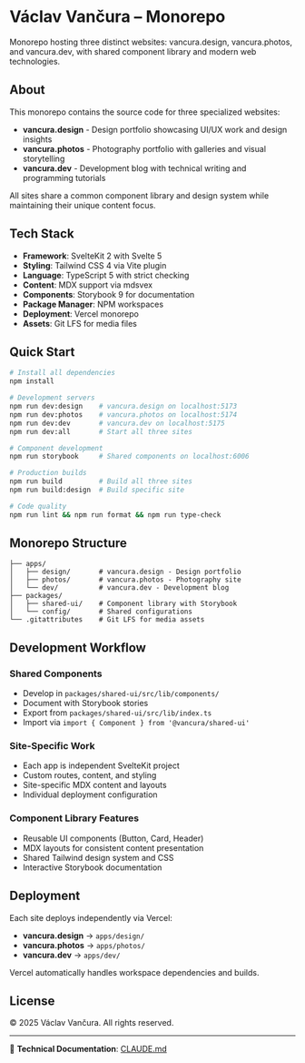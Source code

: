 # Václav Vančura – Monorepo

Monorepo hosting three distinct websites: vancura.design, vancura.photos, and vancura.dev, with shared component library and modern web technologies.

## About

This monorepo contains the source code for three specialized websites:

- **vancura.design** - Design portfolio showcasing UI/UX work and design insights
- **vancura.photos** - Photography portfolio with galleries and visual storytelling
- **vancura.dev** - Development blog with technical writing and programming tutorials

All sites share a common component library and design system while maintaining their unique content focus.

## Tech Stack

- **Framework**: SvelteKit 2 with Svelte 5
- **Styling**: Tailwind CSS 4 via Vite plugin
- **Language**: TypeScript 5 with strict checking
- **Content**: MDX support via mdsvex
- **Components**: Storybook 9 for documentation
- **Package Manager**: NPM workspaces
- **Deployment**: Vercel monorepo
- **Assets**: Git LFS for media files

## Quick Start

```bash
# Install all dependencies
npm install

# Development servers
npm run dev:design    # vancura.design on localhost:5173
npm run dev:photos    # vancura.photos on localhost:5174
npm run dev:dev       # vancura.dev on localhost:5175
npm run dev:all       # Start all three sites

# Component development
npm run storybook     # Shared components on localhost:6006

# Production builds
npm run build         # Build all three sites
npm run build:design  # Build specific site

# Code quality
npm run lint && npm run format && npm run type-check
```

## Monorepo Structure

```
├── apps/
│   ├── design/       # vancura.design - Design portfolio
│   ├── photos/       # vancura.photos - Photography site
│   └── dev/          # vancura.dev - Development blog
├── packages/
│   ├── shared-ui/    # Component library with Storybook
│   └── config/       # Shared configurations
└── .gitattributes    # Git LFS for media assets
```

## Development Workflow

### Shared Components

- Develop in `packages/shared-ui/src/lib/components/`
- Document with Storybook stories
- Export from `packages/shared-ui/src/lib/index.ts`
- Import via `import { Component } from '@vancura/shared-ui'`

### Site-Specific Work

- Each app is independent SvelteKit project
- Custom routes, content, and styling
- Site-specific MDX content and layouts
- Individual deployment configuration

### Component Library Features

- Reusable UI components (Button, Card, Header)
- MDX layouts for consistent content presentation
- Shared Tailwind design system and CSS
- Interactive Storybook documentation

## Deployment

Each site deploys independently via Vercel:

- **vancura.design** → `apps/design/`
- **vancura.photos** → `apps/photos/`
- **vancura.dev** → `apps/dev/`

Vercel automatically handles workspace dependencies and builds.

## License

© 2025 Václav Vančura. All rights reserved.

---

📖 **Technical Documentation**: [CLAUDE.md](./CLAUDE.md)
